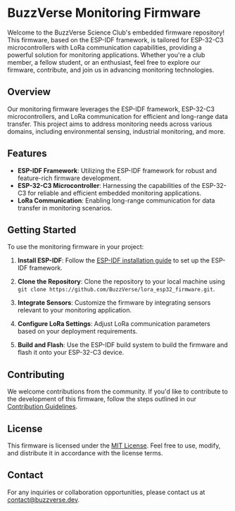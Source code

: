 # BuzzVerse Monitoring Firmware

Welcome to the BuzzVerse Science Club's embedded firmware repository! This firmware, based on the ESP-IDF framework, is tailored for ESP-32-C3 microcontrollers with LoRa communication capabilities, providing a powerful solution for monitoring applications. Whether you're a club member, a fellow student, or an enthusiast, feel free to explore our firmware, contribute, and join us in advancing monitoring technologies.

## Overview

Our monitoring firmware leverages the ESP-IDF framework, ESP-32-C3 microcontrollers, and LoRa communication for efficient and long-range data transfer. This project aims to address monitoring needs across various domains, including environmental sensing, industrial monitoring, and more.

## Features

- **ESP-IDF Framework**: Utilizing the ESP-IDF framework for robust and feature-rich firmware development.
- **ESP-32-C3 Microcontroller**: Harnessing the capabilities of the ESP-32-C3 for reliable and efficient embedded monitoring applications.
- **LoRa Communication**: Enabling long-range communication for data transfer in monitoring scenarios.

## Getting Started

To use the monitoring firmware in your project:

1. **Install ESP-IDF**: Follow the [ESP-IDF installation guide](https://docs.espressif.com/projects/esp-idf/en/latest/esp32/get-started/index.html) to set up the ESP-IDF framework.

2. **Clone the Repository**: Clone the repository to your local machine using <br> `git clone https://github.com/BuzzVerse/lora_esp32_firmware.git`.

3. **Integrate Sensors**: Customize the firmware by integrating sensors relevant to your monitoring application.

4. **Configure LoRa Settings**: Adjust LoRa communication parameters based on your deployment requirements.

5. **Build and Flash**: Use the ESP-IDF build system to build the firmware and flash it onto your ESP-32-C3 device.

## Contributing

We welcome contributions from the community. If you'd like to contribute to the development of this firmware, follow the steps outlined in our [Contribution Guidelines](CONTRIBUTING.md).

## License

This firmware is licensed under the [MIT License](LICENSE). Feel free to use, modify, and distribute it in accordance with the license terms.

## Contact

For any inquiries or collaboration opportunities, please contact us at [contact@buzzverse.dev](mailto:contact@buzzverse.dev).
